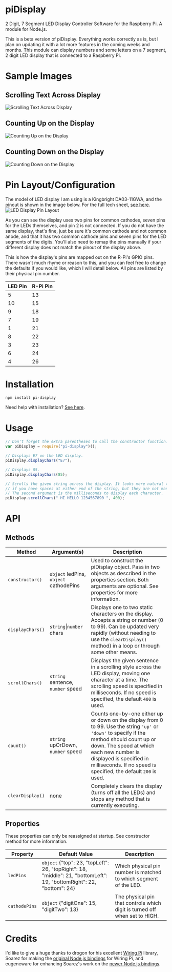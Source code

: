 # piDisplay
2 Digit, 7 Segment LED Display Controller Software for the Raspberry Pi. A module for Node.js.

This is a beta version of piDisplay. Everything works correctly as is, but I plan on updating it with a lot more features in the coming weeks and months. This module can display numbers and some letters on a 7 segment, 2 digit LED display that is connected to a Raspberry Pi.

# Sample Images

## Scrolling Text Across Display
![Scrolling Text Across Display](https://240studios.com/projects/pi-display/hotlink-ok/scroller.gif "Scrolling Text Across Display")

## Counting Up on the Display
![Counting Up on the Display](https://240studios.com/projects/pi-display/hotlink-ok/countup.gif "Counting Up on the Display")

## Counting Down on the Display
![Counting Down on the Display](https://240studios.com/projects/pi-display/hotlink-ok/countdown.gif "Counting Down on the Display")

# Pin Layout/Configuration

The model of LED display I am using is a Kingbright DA03-11GWA, and the pinout is shown in the image below. For the full tech sheet, [see here](http://www.kingbrightusa.com/images/catalog/SPEC/DA03-11GWA.pdf).
![LED Display Pin Layout](https://240studios.com/projects/pi-display/hotlink-ok/pin-layout.png "LED Display Pin Layout")

As you can see the display uses two pins for common cathodes, seven pins for the LEDs themselves, and pin 2 is not connected. If you do not have the same display, that's fine, just be sure it's common cathode and not common anode, and that it has two common cathode pins and seven pins for the LED segments of the digits. You'll also need to remap the pins manually if your different display does not match the pinout of the display above.

This is how the display's pins are mapped out on the R-Pi's GPIO pins. There wasn't much rhyme or reason to this, and you can feel free to change the defaults if you would like, which I will detail below. All pins are listed by their physical pin number.

| LED Pin | R-Pi Pin |
| ------- | -------- |
| 5 | 13 |
| 10 | 15 |
| 9 | 18 |
| 7 | 19 |
| 1 | 21 |
| 8 | 22 |
| 3 | 23 |
| 6 | 24 |
| 4 | 26 |

# Installation

```
npm install pi-display
```

Need help with installation? [See here](https://www.npmjs.com/package/pi-display/tutorial).

# Usage

```javascript
// Don't forget the extra parentheses to call the constructor function!
var piDisplay = require("pi-display")();

// Displays E7 on the LED display.
piDisplay.displayChars("E7");

// Displays 85.
piDisplay.displayChars(85);

// Scrolls the given string across the display. It looks more natural to scroll
// if you have spaces at either end of the string, but they are not mandatory.
// The second argument is the milliseconds to display each character.
piDisplay.scrollChars(" HI HELLO 1234567890 ", 400);
```

# API

## Methods

| Method | Argument(s) | Description |
| ------ | --------- | ----------- |
| `constructor()` | `object` ledPins, `object` cathodePins | Used to construct the piDisplay object. Pass in two objects as described in the properties section. Both arguments are optional. See properties for more information. |
| `displayChars()` | `string`\|`number` chars | Displays one to two static characters on the display. Accepts a string or number (0 to 99). Can be updated very rapidly (without needing to use the `clearDisplay()` method) in a loop or through some other means. |
| `scrollChars()` | `string` sentence, `number` speed | Displays the given sentence in a scrolling style across the LED display, moving one character at a time. The scrolling speed is specified in milliseconds. If no speed is specified, the default `400` is used. |
| `count()` | `string` upOrDown, `number` speed | Counts one-by-one either up or down on the display from 0 to 99. Use the string `'up'` or `'down'` to specify if the method should count up or down. The speed at which each new number is displayed is specified in milliseconds. If no speed is specified, the default `200` is used. |
| `clearDisplay()` | none | Completely clears the display (turns off all the LEDs) and stops any method that is currently executing. |

## Properties

These properties can only be reassigned at startup. See constructor method for more information.

| Property | Default Value | Description |
| -------- | ------------- | ----------- |
| `ledPins` | `object` {"top": 23, "topLeft": 26, "topRight": 18, "middle": 21, "bottomLeft": 19, "bottomRight": 22, "bottom": 24} | Which physical pin number is matched to which segment of the LED. |
| `cathodePins` | `object` {"digitOne": 15, "digitTwo": 13} | The physical pin that controls which digit is turned off when set to HIGH. |

# Credits

I'd like to give a huge thanks to drogon for his excellent [Wiring Pi](http://wiringpi.com/) library, Soarez for making the [original Node.js bindings](https://github.com/Soarez/node-wiring-pi) for Wiring Pi, and eugeneware for enhancing Soarez's work on the [newer Node.js bindings](https://github.com/eugeneware/wiring-pi).